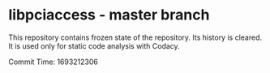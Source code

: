 # libpciaccess - master branch

This repository contains frozen state of the repository.
Its history is cleared. It is used only for static code
analysis with Codacy.

Commit Time: 1693212306